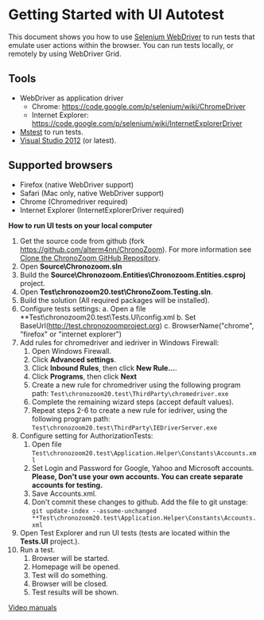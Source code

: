 # Getting Started with UI Autotest #

This document shows you how to use [Selenium WebDriver](http://docs.seleniumhq.org/docs/03_webdriver.jsp) to run tests that emulate user actions within the browser. You can run tests locally, or remotely by using WebDriver Grid. 

## Tools ##
- WebDriver as application driver
    - Chrome: https://code.google.com/p/selenium/wiki/ChromeDriver
    - Internet Explorer: https://code.google.com/p/selenium/wiki/InternetExplorerDriver
- [Mstest](http://msdn.microsoft.com/en-us/library/ms182489(v=vs.80).aspx) to run tests.
- [Visual Studio 2012](http://www.microsoft.com/visualstudio/eng/products/visual-studio-overview) (or latest).

## Supported browsers ##
- Firefox (native WebDriver support)
- Safari (Mac only, native WebDriver support)
- Chrome (Chromedriver required)
- Internet Explorer (InternetExplorerDriver required)


**How to run UI tests on your local computer**

1. Get the source code from github (fork https://github.com/alterm4nn/ChronoZoom). For more information see [Clone the ChronoZoom GitHub Repository](https://github.com/willum070/ChronoZoom/blob/docs/Doc/ChronoZoom_Developer_Guide.md#clone-the-chronozoom-github-repository).
2. Open **Source\Chronozoom.sln**
3. Build the **Source\Chronozoom.Entities\Chronozoom.Entities.csproj** project.
4. Open **Test\chronozoom20.test\ChronoZoom.Testing.sln**.
5. Build the solution  (All required packages will be installed).
6. Configure tests settings:
	a. Open a file **Test\chronozoom20.test\Tests.UI\config.xml
	b. Set BaseUrl(http://test.chronozoomproject.org) 
	c. BrowserName("chrome", "firefox" or "internet explorer")
7. Add rules for chromedriver and iedriver in Windows Firewall:
	1. Open Windows Firewall.
	2. Click **Advanced settings**.
	3. Click **Inbound Rules**, then click **New Rule...**.
    4. Click **Programs**, then click **Next**
    5. Create a new rule for chromedriver using the following program path:
        `Test\chronozoom20.test\ThirdParty\chromedriver.exe`
    6. Complete the remaining wizard steps (accept default values).
    7. Repeat steps 2-6 to create a new rule for iedriver, using the following program path:
    	`Test\chronozoom20.test\ThirdParty\IEDriverServer.exe`
8. Configure setting for AuthorizationTests: 
	1. Open file `Test\chronozoom20.test\Application.Helper\Constants\Accounts.xml`
	2. Set Login and Password for Google, Yahoo and Microsoft accounts. **Please, Don't use your own accounts. You can create separate accounts for testing.**
	3. Save Accounts.xml.
	4. Don't commit these changes to github. Add the file to git unstage:
	   `git update-index --assume-unchanged **Test\chronozoom20.test\Application.Helper\Constants\Accounts.xml`
9. Open Test Explorer and run UI tests (tests are located within the **Tests.UI** project.).
10. Run a test.
    1. Browser will be started.
    2. Homepage will be opened.
    3. Test will do something.
    4. Browser will be closed.
    5. Test results will be shown.

[Video manuals](https://www.dropbox.com/home/Dev%20Docs/TestTeam/Video%20manuals)
   
